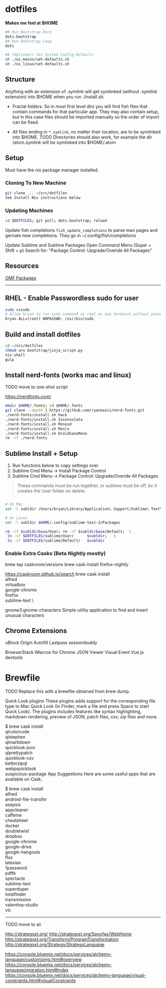 # dotfiles

**Makes me feel at $HOME**

```bash
## Run Bootstrap Once
dots.bootstrap
## Run Bootstrap Loop
dots

## (Optional) Set System Config Defaults
sh ./os_macos/set-defaults.sh
sh ./os_linux/set-defaults.sh
```

## Structure

Anything with an extension of .symlink will get symlinked (without .symlink extension) into $HOME when you run ./install.sh.

- Fractal folders.  So in most first level dirs you will find fish files that contain commands for that particular app.  They may also contain setup, but in this case files should be imported manually so the order of import can be fixed.

- All files ending in `*.symlink`, no matter their location, are to be symlinked into $HOME.  TODO Directories should also work, for example the dir /atom.symlink will be symlinked into $HOME/.atom


## Setup

Must have the nix package manager installed.

### Cloning To New Machine

```bash
git clone ... ~/src/dotfiles
See Install Nix instructions below
```

### Updating Machines

```bash
cd $DOTFILES; git pull; dots.bootstrap; reload
```

Update fish completions  `fish_update_completions`
to parse man pages and gernate new completions.
They go in ~/.config/fish/completions

Update Sublime and Sublime Packages
Open Command Menu (Super + Shift + p)
Search for: "Package Control: Upgrade/Overide All Packages"


## Resources

[OMF Packages](https://github.com/oh-my-fish/packages-main/tree/master/packages)


-------------------------------------------------


## RHEL - Enable Passwordless sudo for user

```bash
sudo visudo
# Allow bryan to run sudo command as root on any terminal without passwd
bryan ALL=(root) NOPASSWD: /usr/bin/sudo
```

## Build and install dotfiles

```bash
cd ~/src/dotfiles
chmod u+x bootstrap/jinja_script.py
nix-shell
gulp
```

## Install nerd-fonts (works mac and linux)

TODO move to one-shot script

https://nerdfonts.com/

```bash
mkdir $HOME/.fonts; cd $HOME/.fonts
git clone --depth 1 https://github.com/ryanoasis/nerd-fonts.git
./nerd-fonts/install.sh Hack
./nerd-fonts/install.sh Inconsolata
./nerd-fonts/install.sh Monoid
./nerd-fonts/install.sh Meslo
./nerd-fonts/install.sh DroidSansMono
rm -rf ./nerd-fonts
```

## Sublime Install + Setup

1. Run functions below to copy settings over.
2. Sublime Cmd Menu -> Install Package Control
3. Sublime Cmd Menu -> Package Control: Upgrade/Overide All Packages

> These commands must be run together, or sublime must be off,
> bc it creates the User folder on delete.

```bash

# On Mac
set -l subldir /Users/bryan/Library/Application\ Support/Sublime\ Text\ 3/Packages

# On Linux
set -l subldir $HOME/.config/sublime-text-3/Packages

rm -rf $subldirbase/User; rm -rf $subldirbase/Default;  \
 ln -sf $DOTFILES/sublime/User/      $subldir;   \
 ln -sf $DOTFILES/sublime/Default/   $subldir

```

### Enable Extra Casks (Beta Nightly mostly)

brew tap caskroom/versions
brew cask install firefox-nightly

https://caskroom.github.io/search
brew cask install \
    alfred \
    virtualbox \
    google-chrome \
    firefox \
    sublime-text \

gnome3.gnome-characters Simple utility application to find and insert unusual characters

## Chrome Extensions

uBlock Origin
Autofill
Lastpass
sessionbuddy

BrowserStack
iMacros for Chrome
JSON Viewer
Visual Event
Vue.js devtools

# Brewfile

TODO Replace this with a brewfile obtained from brew dump.

Quick Look plugins
These plugins adds support for the corresponding file type to Mac Quick Look (In Finder, mark a file and press Space to start Quick Look). The plugins includes features like syntax highlighting, markdown rendering, preview of JSON, patch files, csv, zip files and more.

$ brew cask install \
    qlcolorcode \
    qlstephen \
    qlmarkdown \
    quicklook-json \
    qlprettypatch \
    quicklook-csv \
    betterzipql \
    webpquicklook \
    suspicious-package
App Suggestions
Here are some useful apps that are available on Cask.

$ brew cask install \
    alfred \
    android-file-transfer \
    asepsis \
    appcleaner \
    caffeine \
    cheatsheet \
    docker \
    doubletwist \
    dropbox \
    google-chrome \
    google-drive \
    google-hangouts \
    flux \
    latexian \
    1password \
    pdftk \
    spectacle \
    sublime-text \
    superduper \
    totalfinder \
    transmission \
    valentina-studio \
    vlc

----------------------------------------------------

TODO move to aii

http://strategoxt.org/
http://strategoxt.org/Spoofax/WebHome
http://strategoxt.org/Transform/ProgramTransformation
http://strategoxt.org/Stratego/StrategoLanguage

https://console.bluemix.net/docs/services/alchemy-language/customizing.html#overview
https://console.bluemix.net/docs/services/alchemy-language/migration.html#index
https://console.bluemix.net/docs/services/alchemy-language/visual-constraints.html#visualConstraints

